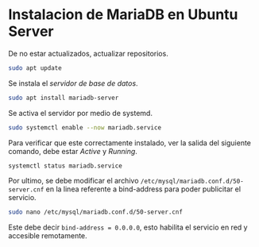 # Instalacion de MariaDB en Ubuntu Server

De no estar actualizados, actualizar repositorios.
```sh
sudo apt update
```

Se instala el _servidor de base de datos_.
```sh
sudo apt install mariadb-server
```

Se activa el servidor por medio de systemd.
```sh
sudo systemctl enable --now mariadb.service
```

Para verificar que este correctamente instalado, ver la salida del siguiente comando, debe estar _Active_ y _Running_.
```sh
systemctl status mariadb.service
```

Por ultimo, se debe modificar el archivo `/etc/mysql/mariadb.conf.d/50-server.cnf` en la linea referente a bind-address para poder publicitar el servicio.
```sh
sudo nano /etc/mysql/mariadb.conf.d/50-server.cnf
```

Este debe decir ```bind-address = 0.0.0.0```, esto habilita el servicio en red y accesible remotamente.
